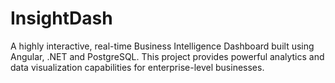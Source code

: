 # InsightDash
A highly interactive, real-time Business Intelligence Dashboard built using Angular, .NET and PostgreSQL. This project provides powerful analytics and data visualization capabilities for enterprise-level businesses.
